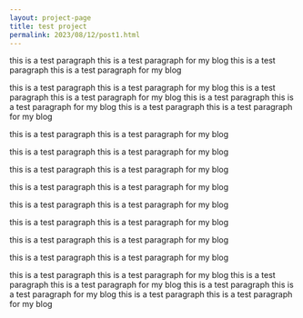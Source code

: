 ```yaml
---
layout: project-page
title: test project
permalink: 2023/08/12/post1.html
---
```

this is a test paragraph this is a test paragraph for my blog
this is a test paragraph this is a test paragraph for my blog

this is a test paragraph this is a test paragraph for my blog
this is a test paragraph this is a test paragraph for my blog
this is a test paragraph this is a test paragraph for my blog
this is a test paragraph this is a test paragraph for my blog

this is a test paragraph this is a test paragraph for my blog

this is a test paragraph this is a test paragraph for my blog

this is a test paragraph this is a test paragraph for my blog

this is a test paragraph this is a test paragraph for my blog

this is a test paragraph this is a test paragraph for my blog


this is a test paragraph this is a test paragraph for my blog

this is a test paragraph this is a test paragraph for my blog

this is a test paragraph this is a test paragraph for my blog

this is a test paragraph this is a test paragraph for my blog
this is a test paragraph this is a test paragraph for my blog
this is a test paragraph this is a test paragraph for my blog
this is a test paragraph this is a test paragraph for my blog

